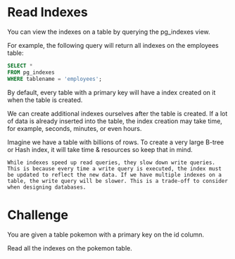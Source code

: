 # Read Indexes

You can view the indexes on a table by querying the pg_indexes view.

For example, the following query will return all indexes on the employees table:

```sql
SELECT *
FROM pg_indexes 
WHERE tablename = 'employees';
```

By default, every table with a primary key will have a index created on it when the table is created.

We can create additional indexes ourselves after the table is created. If a lot of data is already inserted into the table, the index creation may take time, for example, seconds, minutes, or even hours.

Imagine we have a table with billions of rows. To create a very large B-tree or Hash index, it will take time & resources so keep that in mind.

    While indexes speed up read queries, they slow down write queries. This is because every time a write query is executed, the index must be updated to reflect the new data. If we have multiple indexes on a table, the write query will be slower. This is a trade-off to consider when designing databases. 

# Challenge

You are given a table pokemon with a primary key on the id column.

Read all the indexes on the pokemon table.
